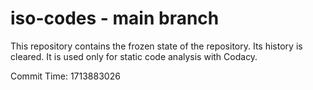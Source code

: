 # iso-codes - main branch

This repository contains the frozen state of the repository.
Its history is cleared. It is used only for static code
analysis with Codacy.

Commit Time: 1713883026